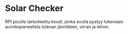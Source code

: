 # Solar Checker
RPI picolle tarkoiteettu koodi, jonka avulla pystyy lukemaan aurinkopaneelista tulevan jännitteen, virran ja tehon.

